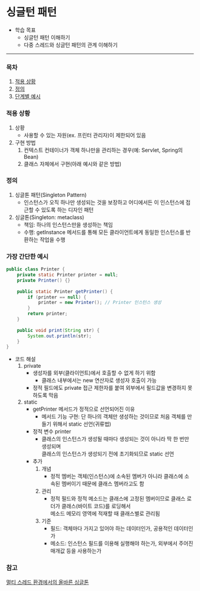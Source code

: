 싱글턴 패턴
========
+ 학습 목표
	+ 싱글턴 패턴 이해하기
	+ 다중 스레드와 싱글턴 패턴의 관계 이해하기
- - - - -

### 목차
1. [적용 상황](#적용-상황)
2. [정의](#정의)
3. [단계별 예시](#단계별-예시)

### 적용 상황
1. 상황
	* 사용할 수 있는 자원(ex. 프린터 관리자)이 제한되어 있음
2. 구현 방법
	1. 컨텍스트 컨테이너가 객체 하나만을 관리하는 경우(예: Servlet, Spring의 Bean)
	2. 클래스 자체에서 구현(아래 예시와 같은 방법)

### 정의
1. 싱글톤 패턴(Singleton Pattern)
	* 인스턴스가 오직 하나만 생성되는 것을 보장하고 어디에서든 이 인스턴스에 접근할 수 있도록 하는 디자인 패턴
2. 싱글톤(Singleton: metaclass)
	* 책임: 하나의 인스턴스만을 생성하는 책임
	* 수행: getInstance 메서드를 통해 모든 클라이언트에게 동일한 인스턴스를 반환하는 작업을 수행

### 가장 간단한 예시
```java
public class Printer {
	private static Printer printer = null;
	private Printer() {}
	
	public static Printer getPrinter() {
		if (printer == null) {
			printer = new Printer(); // Printer 인스턴스 생성
		}
		return printer;
	}
	
	public void print(String str) {
		System.out.println(str);
	}
}
```

* 코드 해설
	1. private
		* 생성자를 외부(클라이언트)에서 호출할 수 없게 하기 위함
			* 클래스 내부에서는 new 연산자로 생성자 호출이 가능
		* 정적 필드에도 private 접근 제한자를 붙여 외부에서 필드값을 변경하지 못하도록 막음
	2. static
		* getPrinter 메서드가 정적으로 선언되어진 이유
			* 메서드 기능 구현: 단 하나의 객체만 생성하는 것이므로 처음 객체를 만들기 위해서 static 선언(귀류법)
		* 정적 변수 printer
			* 클래스의 인스턴스가 생성될 때마다 생성되는 것이 아니라 딱 한 번만 생성되며  
			  클래스의 인스턴스가 생성되기 전에 초기화되므로 static 선언
		* 추가
			1. 개념
				* 정적 멤버는 객체(인스턴스)에 소속된 멤버가 아니라 클래스에 소속된 멤버이기 때문에 클래스 멤버라고도 함
			2. 관리
				* 정적 필드와 정적 메소드는 클래스에 고정된 멤버이므로 클래스 로더가 클래스(바이트 코드)를 로딩해서  
				  메소드 메모리 영역에 적재할 때 클래스별로 관리됨
			3. 기준
				* 필드: 객체마다 가지고 있어야 하는 데이터인가, 공용적인 데이터인가
				* 메소드: 인스턴스 필드를 이용해 실행해야 하는가, 외부에서 주어진 매개값 등을 사용하는가
 
### 참고
[멀티 스레드 환경에서의 올바른 싱글톤](https://medium.com/@joongwon/multi-thread-%ED%99%98%EA%B2%BD%EC%97%90%EC%84%9C%EC%9D%98-%EC%98%AC%EB%B0%94%EB%A5%B8-singleton-578d9511fd42)
